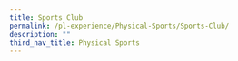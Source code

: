 ```yaml
---
title: Sports Club
permalink: /pl-experience/Physical-Sports/Sports-Club/
description: ""
third_nav_title: Physical Sports
---
```


